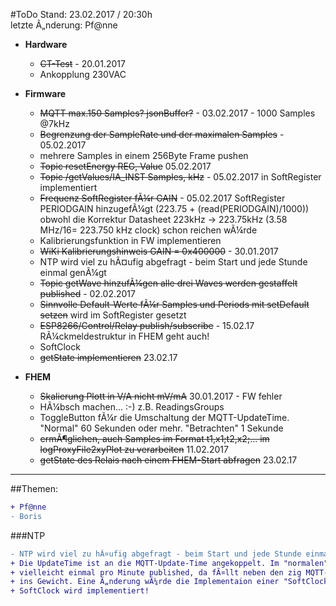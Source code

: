 #ToDo
Stand: 23.02.2017 / 20:30h  
letzte Ã„nderung: Pf@nne

- **Hardware**
  - ~~CT-Test~~ - 20.01.2017
  - Ankopplung 230VAC
  
- **Firmware**
  - ~~MQTT max.150 Samples? jsonBuffer?~~ - 03.02.2017 - 1000 Samples @7kHz
  - ~~Begrenzung der SampleRate und der maximalen Samples~~ - 05.02.2017
  - mehrere Samples in einem 256Byte Frame pushen
  - ~~Topic resetEnergy REG, Value~~ 05.02.2017
  - ~~Topic /getValues/IA_INST Samples, kHz~~ - 05.02.2017 in SoftRegister implementiert
  - ~~Frequenz SoftRegister fÃ¼r GAIN~~ - 05.02.2017 SoftRegister PERIODGAIN hinzugefÃ¼gt (223.75 + (read(PERIODGAIN)/1000)) obwohl die Korrektur Datasheet 223kHz -> 223.75kHz (3.58 MHz/16= 223.750 kHz clock) schon reichen wÃ¼rde
  - Kalibrierungsfunktion in FW implementieren
  - ~~WiKi Kalibrierungshinweis GAIN = 0x400000~~ - 30.01.2017
  - NTP wird viel zu hÃ¤ufig abgefragt - beim Start und jede Stunde einmal genÃ¼gt
  - ~~Topic getWave hinzufÃ¼gen alle drei Waves werden gestaffelt published~~ - 02.02.2017
  - ~~Sinnvolle Default-Werte fÃ¼r Samples und Periods mit setDefault setzen~~ wird im SoftRegister gesetzt
  - ~~ESP8266/Control/Relay publish/subscribe~~ - 15.02.17 RÃ¼ckmeldestruktur in FHEM geht auch!
  - SoftClock
  - ~~getState implementieren~~ 23.02.17 
   

- **FHEM**
  - ~~Skalierung Plott in V/A nicht mV/mA~~ 30.01.2017 - FW fehler
  - HÃ¼bsch machen... :-)  z.B. ReadingsGroups
  - ToggleButton fÃ¼r die Umschaltung der MQTT-UpdateTime. "Normal" 60 Sekunden oder mehr. "Betrachten" 1 Sekunde
  - ~~ermÃ¶glichen, auch Samples im Format t1,x1;t2,x2;... im logProxyFile2xyPlot zu verarbeiten~~ 11.02.2017
  - ~~getState des Relais nach einem FHEM-Start abfragen~~ 23.02.17
  
***
##Themen:
```diff
+ Pf@nne
- Boris
```
  
###NTP
```diff
- NTP wird viel zu hÃ¤ufig abgefragt - beim Start und jede Stunde einmal genÃ¼gt
+ Die UpdateTime ist an die MQTT-Update-Time angekoppelt. Im "normalen" Betrieb werden die Messwerte 
+ vielleicht einmal pro Minute published, da fÃ¤llt neben den zig MQTT-Paketen das NTP-Paket nicht 
+ ins Gewicht. Eine Ã„nderung wÃ¼rde die Implementaion einer "SoftClock" nach sich ziehen. 
+ SoftClock wird implementiert!
```
